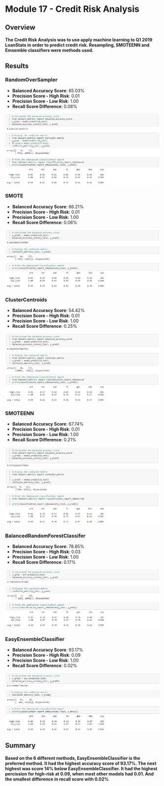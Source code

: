 # Module 17 - Credit Risk Analysis

## Overview 

#### The Credit Risk Analysis was to use apply machine learning to Q1 2019 LoanStats in order to predict credit risk. Resampling, SMOTEENN and Emsemble classifiers were methods used. 


## Results
### RandomOverSampler
 * **Balanced Accuracy Score**: 65.03%
 * **Precision Score - High Risk**: 0.01
 * **Precision Score - Low Risk**: 1.00
 * **Recall Score Difference**: 0.08%

![stacked_launch_outcomes](https://github.com/charlieburd/credit_risk_analysis/blob/main/Resources/image%20(30).png)

### SMOTE
 * **Balanced Accuracy Score**: 66.21%
 * **Precision Score - High Risk**: 0.01
 * **Precision Score - Low Risk**: 1.00
 * **Recall Score Difference**: 0.06%

![stacked_launch_outcomes](https://github.com/charlieburd/credit_risk_analysis/blob/main/Resources/image%20(31).png)

### ClusterCentroids
 * **Balanced Accuracy Score**: 54.42%
 * **Precision Score - High Risk**: 0.01
 * **Precision Score - Low Risk**: 1.00
 * **Recall Score Difference**: 0.25%

![stacked_launch_outcomes](https://github.com/charlieburd/credit_risk_analysis/blob/main/Resources/image%20(32).png)

### SMOTEENN
 * **Balanced Accuracy Score**: 67.74%
 * **Precision Score - High Risk**: 0.01
 * **Precision Score - Low Risk**: 1.00
 * **Recall Score Difference**: 0.21%

![stacked_launch_outcomes](https://github.com/charlieburd/credit_risk_analysis/blob/main/Resources/image%20(33).png)

### BalancedRandomForestClassifer
 * **Balanced Accuracy Score**: 78.85%
 * **Precision Score - High Risk**: 0.03
 * **Precision Score - Low Risk**: 1.00
 * **Recall Score Difference**: 0.17%

![stacked_launch_outcomes](https://github.com/charlieburd/credit_risk_analysis/blob/main/Resources/image%20(34).png)

### EasyEnsembleClassifier
 * **Balanced Accuracy Score**: 93.17%
 * **Precision Score - High Risk**: 0.09
 * **Precision Score - Low Risk**: 1.00
 * **Recall Score Difference**: 0.02%

![stacked_launch_outcomes](https://github.com/charlieburd/credit_risk_analysis/blob/main/Resources/image%20(35).png)



## Summary
#### Based on the 6 different methods, EasyEnsembleClassifier is the preferred method. It had the highest accuracy score of 93.17%. The next highest was score 14% below EasyEnsembleClassifier. It had the highest percission for high-risk at 0.09, when most other models had 0.01. And the smallest difference in recall score with 0.02%
